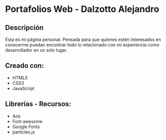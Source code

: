 # Portafolios Web - Dalzotto Alejandro

## Descripción

Esta es mi página personal. Pensada para que quienes estén interesados en conocerme puedan encontrar todo lo relacionado con mi experiencia como desarrollador en un solo lugar.

## Creado con:

- HTML5
- CSS3
- JavaScript

## Librerías - Recursos:

- Aos
- Font awesome
- Google Fonts
- particles.js
